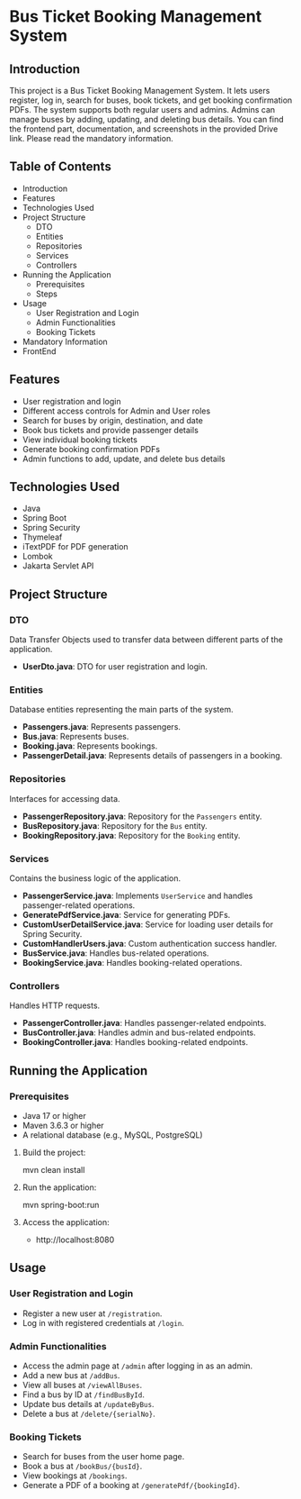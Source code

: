 # Bus Ticket Booking Management System

## Introduction

This project is a Bus Ticket Booking Management System. It lets users register, log in, search for buses, book tickets, and get booking confirmation PDFs. The system supports both regular users and admins. Admins can manage buses by adding, updating, and deleting bus details. You can find the frontend part, documentation, and screenshots in the provided Drive link. Please read the mandatory information.

## Table of Contents

- Introduction
- Features
- Technologies Used
- Project Structure
  - DTO
  - Entities
  - Repositories
  - Services
  - Controllers
- Running the Application
  - Prerequisites
  - Steps
- Usage
  - User Registration and Login
  - Admin Functionalities
  - Booking Tickets
- Mandatory Information
- FrontEnd

## Features

- User registration and login
- Different access controls for Admin and User roles
- Search for buses by origin, destination, and date
- Book bus tickets and provide passenger details
- View individual booking tickets
- Generate booking confirmation PDFs
- Admin functions to add, update, and delete bus details

## Technologies Used

- Java
- Spring Boot
- Spring Security
- Thymeleaf
- iTextPDF for PDF generation
- Lombok
- Jakarta Servlet API

## Project Structure

### DTO

Data Transfer Objects used to transfer data between different parts of the application.

- **UserDto.java**: DTO for user registration and login.

### Entities

Database entities representing the main parts of the system.

- **Passengers.java**: Represents passengers.
- **Bus.java**: Represents buses.
- **Booking.java**: Represents bookings.
- **PassengerDetail.java**: Represents details of passengers in a booking.

### Repositories

Interfaces for accessing data.

- **PassengerRepository.java**: Repository for the `Passengers` entity.
- **BusRepository.java**: Repository for the `Bus` entity.
- **BookingRepository.java**: Repository for the `Booking` entity.

### Services

Contains the business logic of the application.

- **PassengerService.java**: Implements `UserService` and handles passenger-related operations.
- **GeneratePdfService.java**: Service for generating PDFs.
- **CustomUserDetailService.java**: Service for loading user details for Spring Security.
- **CustomHandlerUsers.java**: Custom authentication success handler.
- **BusService.java**: Handles bus-related operations.
- **BookingService.java**: Handles booking-related operations.

### Controllers

Handles HTTP requests.

- **PassengerController.java**: Handles passenger-related endpoints.
- **BusController.java**: Handles admin and bus-related endpoints.
- **BookingController.java**: Handles booking-related endpoints.

## Running the Application

### Prerequisites

- Java 17 or higher
- Maven 3.6.3 or higher
- A relational database (e.g., MySQL, PostgreSQL)

1. Build the project:
    
    mvn clean install

2. Run the application:

    mvn spring-boot:run


3. Access the application:
    - http://localhost:8080

## Usage

### User Registration and Login

- Register a new user at `/registration`.
- Log in with registered credentials at `/login`.

### Admin Functionalities

- Access the admin page at `/admin` after logging in as an admin.
- Add a new bus at `/addBus`.
- View all buses at `/viewAllBuses`.
- Find a bus by ID at `/findBusById`.
- Update bus details at `/updateByBus`.
- Delete a bus at `/delete/{serialNo}`.

### Booking Tickets

- Search for buses from the user home page.
- Book a bus at `/bookBus/{busId}`.
- View bookings at `/bookings`.
- Generate a PDF of a booking at `/generatePdf/{bookingId}`.
